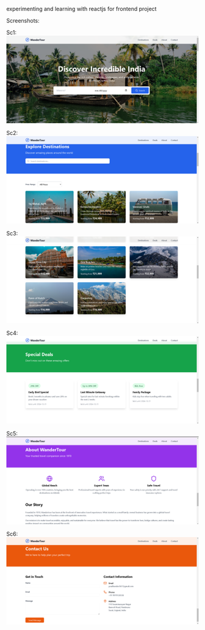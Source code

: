 experimenting and learning with reactjs for frontend project


Screenshots:

Sc1:
![alt text](1st.png)

Sc2:
![alt text](2nd.png)

Sc3:
![alt text](3rd.png)

Sc4:
![alt text](4th.png)

Sc5:
![alt text](5th.png)

Sc6:
![alt text](6th.png)
